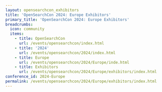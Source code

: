 ```yaml
---
layout: opensearchcon_exhibitors
title: 'OpenSearchCon 2024: Europe Exhibitors'
primary_title: 'OpenSearchCon 2024: Europe Exhibitors'
breadcrumbs:
  icon: community
  items:
    - title: OpenSearchCon
      url: /events/opensearchcon/index.html
    - title: '2024'
      url: /events/opensearchcon/2024/index.html
    - title: Europe
      url: /events/opensearchcon/2024/Europe/inde.html
    - title: Exhibitors
      url: /events/opensearchcon/2024/Europe/exhibitors/index.html
conference_id: 2024-Europe
permalink: /events/opensearchcon/2024/Europe/exhibitors/index.html
---
```



